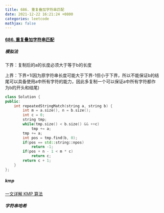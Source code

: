 ```yaml
---
title: 686. 重复叠加字符串匹配
date: 2021-12-22 16:21:24 +0800
categories: leetcode
mathjax: false
---
```

#### [686. 重复叠加字符串匹配](https://leetcode-cn.com/problems/repeated-string-match/)

##### 模拟法

下界：复制后的a的长度必须大于等于b的长度

上界：下界+1(因为原字符串长度可能大于下界-1但小于下界，所以不能保证b的结尾可以具备使用a中所有字符的能力，因此多复制一个可以保证a中所有字符都作为b的开头和结尾)

```c++
class Solution {
public:
    int repeatedStringMatch(string a, string b) {
        int m = a.size(), n = b.size();
        int c = 0;
        string tmp;
        while(tmp.size() < b.size() && ++c)
            tmp += a;
        tmp += a;
        int pos = tmp.find(b, 0);
        if(pos == std::string::npos)
            return -1;
        if(pos + n - 1 < m * c)
            return c;
        return c + 1;
    }
};
```

##### kmp

[一文详解 KMP 算法](https://mp.weixin.qq.com/s?__biz=MzU4NDE3MTEyMA==&mid=2247486317&idx=1&sn=9c2ff2fa5db427133cce9c875064e7a4&chksm=fd9ca072caeb29642bf1f5c151e4d5aaff4dc10ba408b23222ea1672cfc41204a584fede5c05&token=1782709324&lang=zh_CN#rd)


##### 字符串哈希


